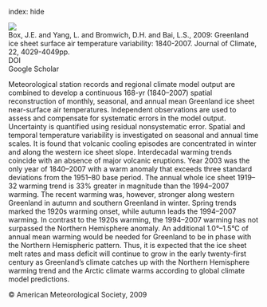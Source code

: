 index: hide

<div class="Citation">
    <div class="Citation-thumb CitationThumb-linked"  data-href="https://doi.org/10.1175/2009jcli2816.1">
      <img src="https://static.claimspace.cloud/climate-study-static/refs/thumbs/13/Box_et_al_2009-thumb.png" />
    </div>

  <div class="Citation-body">
    <div class="Citation-text">Box, J.E. and Yang, L. and Bromwich, D.H. and Bai, L.S., 2009: Greenland ice sheet surface air temperature variability: 1840-2007. <span class="Article-journal">Journal of Climate, </span><span class="Article-volume">22, </span>4029-4049pp.</div>
    <div class="Citation-links">
      <div class="CitationLink" data-href="https://doi.org/10.1175/2009jcli2816.1">
        <div class="CitationLink-icon CitationLink-Doi"></div>
        <div class="CitationLink-text">DOI</div>
      </div>
      <div class="CitationLink" data-href="https://scholar.google.com/scholar?q=10.1175/2009jcli2816.1">
        <div class="CitationLink-icon CitationLink-Scholar"></div>
        <div class="CitationLink-text">Google Scholar</div>
      </div>
    </div>
  </div>
</div>

Meteorological station records and regional climate model output are combined to develop a continuous 168-yr (1840–2007) spatial reconstruction of monthly, seasonal, and annual mean Greenland ice sheet near-surface air temperatures. Independent observations are used to assess and compensate for systematic errors in the model output. Uncertainty is quantified using residual nonsystematic error. Spatial and temporal temperature variability is investigated on seasonal and annual time scales. It is found that volcanic cooling episodes are concentrated in winter and along the western ice sheet slope. Interdecadal warming trends coincide with an absence of major volcanic eruptions. Year 2003 was the only year of 1840–2007 with a warm anomaly that exceeds three standard deviations from the 1951–80 base period. The annual whole ice sheet 1919–32 warming trend is 33% greater in magnitude than the 1994–2007 warming. The recent warming was, however, stronger along western Greenland in autumn and southern Greenland in winter. Spring trends marked the 1920s warming onset, while autumn leads the 1994–2007 warming. In contrast to the 1920s warming, the 1994–2007 warming has not surpassed the Northern Hemisphere anomaly. An additional 1.0°–1.5°C of annual mean warming would be needed for Greenland to be in phase with the Northern Hemispheric pattern. Thus, it is expected that the ice sheet melt rates and mass deficit will continue to grow in the early twenty-first century as Greenland’s climate catches up with the Northern Hemisphere warming trend and the Arctic climate warms according to global climate model predictions.

<div class="Citation-copy">
&copy; American Meteorological Society, 2009
</div>